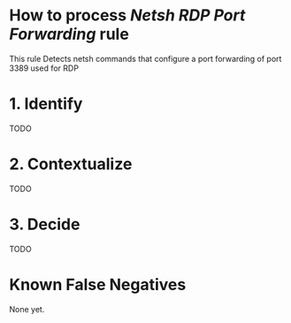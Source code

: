 # How to process *Netsh RDP Port Forwarding* rule
This rule Detects netsh commands that configure a port forwarding of port 3389 used for RDP

# 1. Identify
TODO

# 2. Contextualize
TODO

# 3. Decide
TODO

# Known False Negatives
None yet.
